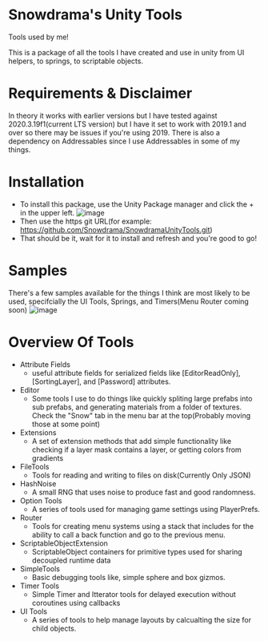 # Snowdrama's Unity Tools
Tools used by me!

This is a package of all the tools I have created and use in unity from UI helpers, to springs, to scriptable objects.

# Requirements & Disclaimer
In theory it works with earlier versions but I have tested against 2020.3.19f1(current LTS version) but I have it set to work with 2019.1 and over so there may be issues if you're using 2019. There is also a dependency on Addressables since I use Addressables in some of my things.  

# Installation
* To install this package, use the Unity Package manager and click the + in the upper left.
![image](https://user-images.githubusercontent.com/1271916/139389113-88e7b032-0f93-42b2-ad80-10700baca435.png)
* Then use the https git URL(for example: https://github.com/Snowdrama/SnowdramaUnityTools.git)
* That should be it, wait for it to install and refresh and you're good to go!

# Samples
There's a few samples available for the things I think are most likely to be used, specifcially the UI Tools, Springs, and Timers(Menu Router coming soon)
![image](https://user-images.githubusercontent.com/1271916/139389332-5703d3ba-c155-471b-8bb4-f4110a5fa4a4.png)

# Overview Of Tools
* Attribute Fields
    * useful attribute fields for serialized fields like [EditorReadOnly], [SortingLayer], and [Password] attributes.
* Editor
    * Some tools I use to do things like quickly spliting large prefabs into sub prefabs, and generating materials from a folder of textures. Check the "Snow" tab in the menu bar at the top(Probably moving those at some point)
* Extensions
    * A set of extension methods that add simple functionality like checking if a layer mask contains a layer, or getting colors from gradients
* FileTools
    * Tools for reading and writing to files on disk(Currently Only JSON)
* HashNoise
    * A small RNG that uses noise to produce fast and good randomness. 
* Option Tools
    * A series of tools used for managing game settings using PlayerPrefs.
* Router
    * Tools for creating menu systems using a stack that includes for the ability to call a back function and go to the previous menu.
* ScriptableObjectExtension 
    * ScriptableObject containers for primitive types used for sharing decoupled runtime data 
* SimpleTools 
    * Basic debugging tools like, simple sphere and box gizmos.
* Timer Tools 
    * Simple Timer and Itterator tools for delayed execution without coroutines using callbacks
* UI Tools 
    * A series of tools to help manage layouts by calcualting the size for child objects.
